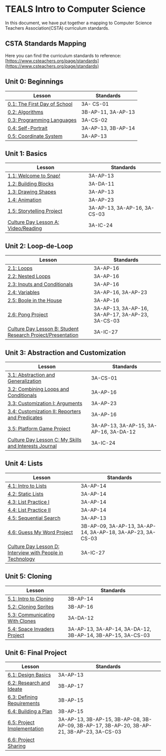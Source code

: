 # TEALS Intro to Computer Science

In this document, we have put together a mapping to Computer Science Teachers Association(CSTA) curriculum standards.

## CSTA Standards Mapping

Here you can find the curriculum standards to reference: [https://www.csteachers.org/page/standards](https://www.csteachers.org/page/standards)

## Unit 0: Beginnings

| Lesson | Standards |
| ------ | ---------- |
| [0.1: The First Day of School][] | 3A- CS-01 |
| [0.2: Algorithms][] | 3B-AP-11, 3A-AP-13|
| [0.3: Programming Languages][] | 3A-CS-02 |
| [0.4: Self-Portrait][] | 3A-AP-13, 3B-AP-14|
| [0.5: Coordinate System][] | 3A-AP-13 |

## Unit 1: Basics

| Lesson | Standards |
| ------ | ---------- |
| [1.1: Welcome to Snap!][] | 3A-AP-13 |
| [1.2: Building Blocks][] | 3A-DA-11 |
| [1.3: Drawing Shapes][] | 3A-AP-13 |
| [1.4: Animation][] | 3A-AP-23 |
| [1.5: Storytelling Project][] | 3A-AP-13, 3A-AP-16, 3A-CS-03 |
| [Culture Day Lesson A: Video/Reading][] | 3A-IC-24 |

## Unit 2: Loop-de-Loop

| Lesson | Standards |
| ------ | ---------- |
| [2.1: Loops][] | 3A-AP-16 |
| [2.2: Nested Loops][] | 3A-AP-16 |
| [2.3: Inputs and Conditionals][] | 3A-AP-16 |
| [2.4: Variables][] | 3A-AP-16, 3A-AP-23 |
| [2.5: Boole in the House][] | 3A-AP-16 |
| [2.6: Pong Project][] | 3A-AP-13, 3A-AP-16, 3A-AP-17, 3A-AP-23, 3A-CS-03 |
| [Culture Day Lesson B: Student Research Project/Presentation][] | 3A-IC-27 |

## Unit 3: Abstraction and Customization

| Lesson | Standards |
| ------ | ---------- |
| [3.1: Abstraction and Generalization][] | 3A-CS-01 |
| [3.2: Combining Loops and Conditionals][] | 3A-AP-16 |
| [3.3: Customization I: Arguments][] | 3A-AP-23 |
| [3.4: Customization II: Reporters and Predicates][] | 3A-AP-16 |
| [3.5: Platform Game Project][] | 3A-AP-13, 3A-AP-15, 3A-AP-16, 3A-DA-12 |
| [Culture Day Lesson C: My Skills and Interests Journal][] | 3A-IC-24 |

## Unit 4: Lists

| Lesson | Standards |
| ------ | ---------- |
| [4.1: Intro to Lists][] | 3A-AP-14 |
| [4.2: Static Lists][] | 3A-AP-14 |
| [4.3: List Practice I][] | 3A-AP-14 |
| [4.4: List Practice II][] | 3A-AP-14 |
| [4.5: Sequential Search][] | 3A-AP-13 |
| [4.6: Guess My Word Project][] | 3B-AP-09, 3A-AP-13, 3A-AP-14, 3A-AP-18, 3A-AP-23, 3A-CS-03 |
| [Culture Day Lesson D: Interview with People in Technology][] | 3A-IC-27 |

## Unit 5: Cloning

| Lesson | Standards |
| ------ | ---------- |
| [5.1: Intro to Cloning][] | 3B-AP-14 |
| [5.2: Cloning Sprites][] | 3B-AP-16 |
| [5.3: Communicating With Clones][] | 3A-DA-12 |
| [5.4: Space Invaders Project][] | 3A-AP-13, 3A-AP-14, 3A-DA-12, 3B-AP-14, 3B-AP-15, 3A-CS-03 |

## Unit 6: Final Project

| Lesson | Standards |
| ------ | ---------- |
| [6.1: Design Basics][] | 3A-AP-13 |
| [6.2: Research and Ideate][] | 3B-AP-17 |
| [6.3: Defining Requirements][] | 3B-AP-15 |
| [6.4: Building a Plan][] | 3B-AP-15 |
| [6.5: Project Implementation][] | 3A-AP-13, 3B-AP-15, 3B-AP-08, 3B-AP-09, 3B-AP-17, 3B-AP-20, 3B-AP-21, 3B-AP-23, 3A-CS-03 |
| [6.6: Project Sharing][] | |

[0.1: The First Day of School]:lesson_01.md
[0.2: Algorithms]:lesson_02.md
[0.3: Programming Languages]:lesson_03.md
[0.4: Self-Portrait]:lesson_04.md
[0.5: Coordinate System]:lesson_05.md
[1.1: Welcome to Snap!]:lesson_11.md
[1.2: Building Blocks]:lesson_12.md
[1.3: Drawing Shapes]:lesson_13.md
[1.4: Animation]:lesson_14.md
[1.5: Storytelling Project]:lesson_15.md
[Culture Day Lesson A: Video/Reading]:culture_day_lesson_a.md
[2.1: Loops]:lesson_21.md
[2.2: Nested Loops]:lesson_22.md
[2.3: Inputs and Conditionals]:lesson_23.md
[2.4: Variables]:lesson_24.md
[2.5: Boole in the House]:lesson_25.md
[2.6: Pong Project]:lesson_26.md
[Culture Day Lesson B: Student Research Project/Presentation]:culture_day_lesson_b.md
[3.1: Abstraction and Generalization]:lesson_31.md
[3.2: Combining Loops and Conditionals]:lesson_32.md
[3.3: Customization I: Arguments]:lesson_33.md
[3.4: Customization II: Reporters and Predicates]:lesson_34.md
[3.5: Platform Game Project]:lesson_35.md
[Culture Day Lesson C: My Skills and Interests Journal]:culture_day_lesson_c.md
[4.1: Intro to Lists]:lesson_41.md
[4.2: Static Lists]:lesson_42.md
[4.3: List Practice I]:lesson_43.md
[4.4: List Practice II]:lesson_44.md
[4.5: Sequential Search]:lesson_45.md
[4.6: Guess My Word Project]:lesson_46.md
[Culture Day Lesson D: Interview with People in Technology]:culture_day_lesson_d.md
[5.1: Intro to Cloning]:lesson_51.md
[5.2: Cloning Sprites]:lesson_52.md
[5.3: Communicating with Clones]:lesson_53.md
[5.4: Space Invaders Project]:lesson_54.md
[6.1: Design Basics]:lesson_61.md
[6.2: Research and Ideate]:lesson_62.md
[6.3: Defining Requirements]:lesson_63.md
[6.4: Building a Plan]:lesson_64.md
[6.5: Project Implementation]:lesson_65.md
[6.6: Project Sharing]:lesson_66.md
